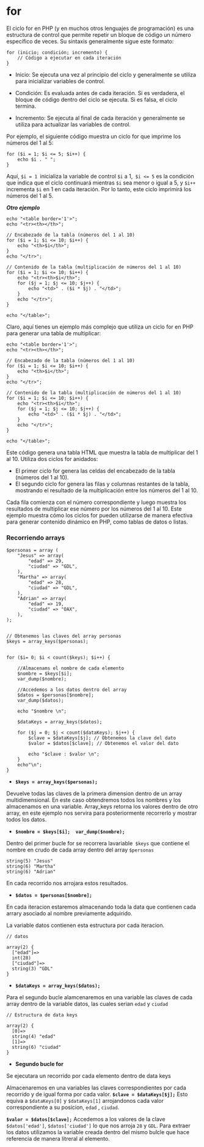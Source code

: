# for

El ciclo for en PHP (y en muchos otros lenguajes de programación) es una estructura de control que permite repetir un bloque de código un número específico de veces. Su sintaxis generalmente sigue este formato:

```
for (inicio; condición; incremento) {
    // Código a ejecutar en cada iteración
}
```

- Inicio: Se ejecuta una vez al principio del ciclo y generalmente se utiliza para inicializar variables de control.

- Condición: Es evaluada antes de cada iteración. Si es verdadera, el bloque de código dentro del ciclo se ejecuta. Si es falsa, el ciclo termina.

- Incremento: Se ejecuta al final de cada iteración y generalmente se utiliza para actualizar las variables de control.

Por ejemplo, el siguiente código muestra un ciclo for que imprime los números del 1 al 5:

```
for ($i = 1; $i <= 5; $i++) {
    echo $i . " ";
}
```

Aquí, `$i = 1 `inicializa la variable de control `$i` a 1,` $i <= 5` es la condición que indica que el ciclo continuará mientras `$i` sea menor o igual a 5, y `$i++` incrementa `$i` en 1 en cada iteración. Por lo tanto, este ciclo imprimirá los números del 1 al 5.

***Otro ejemplo***

```
echo "<table border='1'>";
echo "<tr><th></th>";

// Encabezado de la tabla (números del 1 al 10)
for ($i = 1; $i <= 10; $i++) {
    echo "<th>$i</th>";
}
echo "</tr>";

// Contenido de la tabla (multiplicación de números del 1 al 10)
for ($i = 1; $i <= 10; $i++) {
    echo "<tr><th>$i</th>";
    for ($j = 1; $j <= 10; $j++) {
        echo "<td>" . ($i * $j) . "</td>";
    }
    echo "</tr>";
}

echo "</table>";
```


Claro, aquí tienes un ejemplo más complejo que utiliza un ciclo for en PHP para generar una tabla de multiplicar:

```
echo "<table border='1'>";
echo "<tr><th></th>";

// Encabezado de la tabla (números del 1 al 10)
for ($i = 1; $i <= 10; $i++) {
    echo "<th>$i</th>";
}
echo "</tr>";

// Contenido de la tabla (multiplicación de números del 1 al 10)
for ($i = 1; $i <= 10; $i++) {
    echo "<tr><th>$i</th>";
    for ($j = 1; $j <= 10; $j++) {
        echo "<td>" . ($i * $j) . "</td>";
    }
    echo "</tr>";
}

echo "</table>";
```
Este código genera una tabla HTML que muestra la tabla de multiplicar del 1 al 10. Utiliza dos ciclos for anidados:

- El primer ciclo for genera las celdas del encabezado de la tabla (números del 1 al 10).
- El segundo ciclo for genera las filas y columnas restantes de la tabla, mostrando el resultado de la multiplicación entre los números del 1 al 10. 

Cada fila comienza con el número correspondiente y luego muestra los resultados de multiplicar ese número por los números del 1 al 10.
Este ejemplo muestra cómo los ciclos for pueden utilizarse de manera efectiva para generar contenido dinámico en PHP, como tablas de datos o listas.

### Recorriendo arrays

```
$personas = array (
    "Jesus" => array(
        "edad" => 29,
        "ciudad" => "GDL",
    ),
    "Martha" => array(
        "edad" => 28,
        "ciudad" => "GDL",
    ),
    "Adrian" => array(
        "edad" => 19,
        "ciudad" => "OAX",
    ),
);
```

```

// Obtenemos las claves del array personas
$keys = array_keys($personas); 


for ($i= 0; $i < count($keys); $i++) {
    
    //Almacenams el nombre de cada elemento
    $nombre = $keys[$i]; 
    var_dump($nombre);

    //Accedemos a los datos dentro del array 
    $datos = $personas[$nombre];
    var_dump($datos);

    echo "$nombre \n";
    
    $dataKeys = array_keys($datos);

    for ($j = 0; $j < count($dataKeys); $j++) { 
        $clave = $dataKeys[$j]; // Obtenemos la clave del dato
        $valor = $datos[$clave]; // Obtenemos el valor del dato

        echo "$clave : $valor \n";
    }
    echo"\n";
}

```

- **`$keys = array_keys($personas);`**

Devuelve todas las claves de la primera dimension dentro de un array multidimensional. En este caso obtendremos todos los nombres y los almacenamos en una variable.
Array_keys retorna los valores dentro de otro array, en este ejemplo nos servira para posteriormente recorrerlo y mostrar todos los datos.


- **`$nombre = $keys[$i];  var_dump($nombre);`**

Dentro del primer bucle for se recorrera lavariable` $keys` que contiene el nombre en crudo de cada array dentro del array `$personas`
```
string(5) "Jesus"
string(6) "Martha"
string(6) "Adrian"
```
En cada recorrido nos arrojara estos resultados.

- **`$datos = $personas[$nombre];`**

En cada iteracion estaremos almacenando toda la data que contienen cada arrary asociado al nombre previamente adquirido.

La variable datos contienen esta estructura por cada iteracion.
```
// datos

array(2) {
  ["edad"]=>
  int(28)
  ["ciudad"]=>
  string(3) "GDL"
}
```

    
- **`$dataKeys = array_keys($datos);`**

Para el segundo bucle alamcenaremos en una variable las claves de cada array dentro de la variable datos, las cuales serian `edad` y `ciudad`
```
// Estructura de data keys

array(2) {
  [0]=>
  string(4) "edad"
  [1]=>
  string(6) "ciudad"
}

```

- **Segundo bucle for**

Se ejecutara un recorrido por cada elemento dentro de data keys

Almacenaremos en una variables las claves correspondientes por cada recorrido y de igual forma por cada valor.
**`$clave = $dataKeys[$j];`**
Esto equiva a  `$dataKeys[0]` y `$dataKeys[1]` arrojandonos cada valor correspondiente a su posicion, `edad` , `ciudad`.  

**`$valor = $datos[$clave];`**
Accedemos a los valores de la clave `$datos['edad']`, `$datos['ciudad']` lo que nos arroja `28` y `GDL`.
Para extraer los datos utilizamos la variable creada dentro del mismo bulcle que hace referencia de manera litreral al elemento.